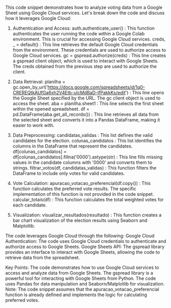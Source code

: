 This code snippet demonstrates how to analyze voting data from a Google Sheet using Google Cloud services. Let's break down the code and discuss how it leverages Google Cloud:

1. Authentication and Access:
auth.authenticate_user() : This function authenticates the user running the code within a Google Colab environment. This is crucial for accessing Google Cloud services.
creds, _ = default() : This line retrieves the default Google Cloud credentials from the environment. These credentials are used to authorize access to Google Cloud services.
gc = gspread.authorize(creds) : This line creates a gspread client object, which is used to interact with Google Sheets. The creds obtained from the previous step are used to authorize the client.

2. Data Retrieval:
planilha = gc.open_by_url('https://docs.google.com/spreadsheets/d/1q0-CREREQtkAUfGa6xh2V4Etb-ulcMdBaD-jfPakkKs/edit') : This line opens the Google Sheet specified by the URL. The gc client object is used to access the sheet.
aba = planilha.sheet1 : This line selects the first sheet within the opened spreadsheet.
df = pd.DataFrame(aba.get_all_records()) : This line retrieves all data from the selected sheet and converts it into a Pandas DataFrame, making it easier to work with.

3. Data Preprocessing:
candidatas_validas : This list defines the valid candidates for the election.
colunas_candidatos : This list identifies the columns in the DataFrame that represent the candidates.
df[colunas_candidatos] = df[colunas_candidatos].fillna('0000').astype(str) : This line fills missing values in the candidate columns with '0000' and converts them to strings.
filtrar_votos(df, candidatas_validas) : This function filters the DataFrame to include only votes for valid candidates.

4. Vote Calculation:
apuracao_votacao_preferencial(df.copy()) : This function calculates the preferred vote results. The specific implementation of this function is not provided in the code snippet.
calcular_totais(df) : This function calculates the total weighted votes for each candidate.

5. Visualization:
visualizar_resultados(resultado) : This function creates a bar chart visualization of the election results using Seaborn and Matplotlib.

The code leverages Google Cloud through the following:
Google Cloud Authentication: The code uses Google Cloud credentials to authenticate and authorize access to Google Sheets.
Google Sheets API: The gspread library provides an interface to interact with Google Sheets, allowing the code to retrieve data from the spreadsheet.

Key Points:
The code demonstrates how to use Google Cloud services to access and analyze data from Google Sheets.
The gspread library is a powerful tool for interacting with Google Sheets from Python.
The code uses Pandas for data manipulation and Seaborn/Matplotlib for visualization.
Note: The code snippet assumes that the apuracao_votacao_preferencial function is already defined and implements the logic for calculating preferred votes.
